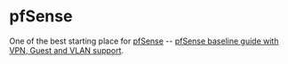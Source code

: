 # pfSense

One of the best starting place for [pfSense](https://www.pfsense.org) -- [pfSense baseline guide with VPN, Guest and VLAN support](https://nguvu.org/pfsense/pfsense-baseline-setup/).